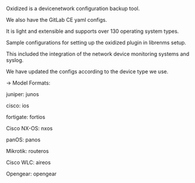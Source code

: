 Oxidized is a devicenetwork configuration backup tool.

We also have the GitLab CE yaml configs. 

It is light and extensible and supports over 130 operating system types.

Sample configurations for setting up the oxidized plugin in librenms setup.

This included the integration of the network device monitoring systems and syslog.

We have updated the configs according to the device type we use.

-> Model Formats:

juniper: junos

cisco: ios

fortigate: fortios

Cisco NX-OS: nxos

panOS: panos

Mikrotik: routeros

Cisco WLC: aireos

Opengear: opengear
